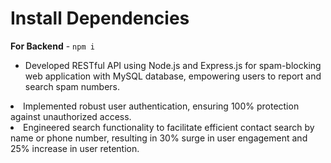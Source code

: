 
# Install Dependencies

**For Backend** - `npm i`

* Developed RESTful API using Node.js and Express.js for spam-blocking web application with MySQL database,
empowering users to report and search spam numbers.</ul> 
* Implemented robust user authentication, ensuring 100% protection against unauthorized access.</ul> 
* Engineered search functionality to facilitate efficient contact search by name or phone number, resulting in 30%
surge in user engagement and 25% increase in user retention.</ul> 
